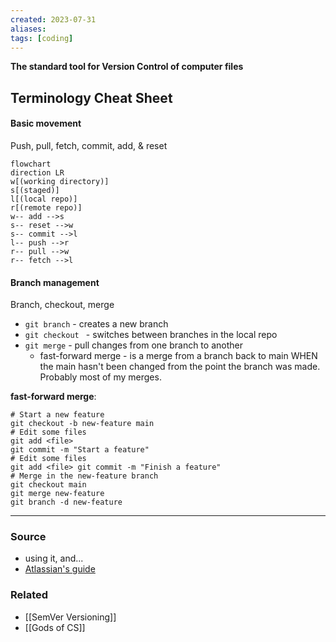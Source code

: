 ```yaml
---
created: 2023-07-31
aliases: 
tags: [coding]
---
```

**The standard tool for Version Control of computer files**

## Terminology Cheat Sheet

#### Basic movement
Push, pull, fetch, commit, add, & reset

```mermaid
flowchart
direction LR
w[(working directory)]
s[(staged)]
l[(local repo)]
r[(remote repo)]
w-- add -->s
s-- reset -->w
s-- commit -->l
l-- push -->r
r-- pull -->w
r-- fetch -->l
```

#### Branch management
Branch, checkout, merge
- `git branch` - creates a new branch
- `git checkout ` - switches between branches in the local repo
- `git merge` - pull changes from one branch to another
	- fast-forward merge - is a merge from a branch back to main WHEN the main hasn't been changed from the point the branch was made. Probably most of my merges.

**fast-forward merge**:
```terminal
# Start a new feature
git checkout -b new-feature main 
# Edit some files
git add <file>
git commit -m "Start a feature"
# Edit some files
git add <file> git commit -m "Finish a feature"
# Merge in the new-feature branch 
git checkout main
git merge new-feature
git branch -d new-feature
```

****
### Source
- using it, and...
- [Atlassian's guide](https://www.atlassian.com/git/tutorials/using-branches)

### Related
- [[SemVer Versioning]]
- [[Gods of CS]]
 